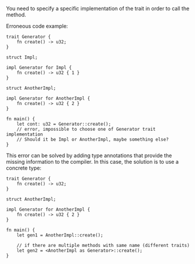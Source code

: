 You need to specify a specific implementation of the trait in order to call the
method.

Erroneous code example:

```compile_fail,E0789
trait Generator {
    fn create() -> u32;
}

struct Impl;

impl Generator for Impl {
    fn create() -> u32 { 1 }
}

struct AnotherImpl;

impl Generator for AnotherImpl {
    fn create() -> u32 { 2 }
}

fn main() {
    let cont: u32 = Generator::create();
    // error, impossible to choose one of Generator trait implementation
    // Should it be Impl or AnotherImpl, maybe something else?
}
```

This error can be solved by adding type annotations that provide the missing
information to the compiler. In this case, the solution is to use a concrete
type:

```
trait Generator {
    fn create() -> u32;
}

struct AnotherImpl;

impl Generator for AnotherImpl {
    fn create() -> u32 { 2 }
}

fn main() {
    let gen1 = AnotherImpl::create();

    // if there are multiple methods with same name (different traits)
    let gen2 = <AnotherImpl as Generator>::create();
}
```
